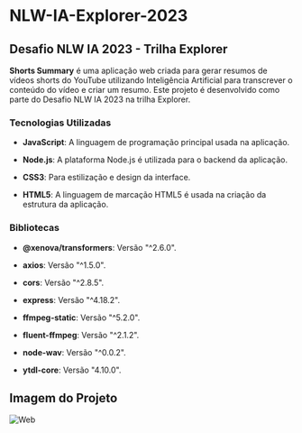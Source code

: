 # NLW-IA-Explorer-2023

## Desafio NLW IA 2023 - Trilha Explorer

**Shorts Summary** é uma aplicação web criada para gerar resumos de vídeos shorts do YouTube utilizando Inteligência Artificial para transcrever o conteúdo do vídeo e criar um resumo. Este projeto é desenvolvido como parte do Desafio NLW IA 2023 na trilha Explorer.

### Tecnologias Utilizadas

- **JavaScript**: A linguagem de programação principal usada na aplicação.

- **Node.js**: A plataforma Node.js é utilizada para o backend da aplicação.

- **CSS3**: Para estilização e design da interface.

- **HTML5**: A linguagem de marcação HTML5 é usada na criação da estrutura da aplicação.

### Bibliotecas

- **@xenova/transformers**: Versão "^2.6.0".

- **axios**: Versão "^1.5.0".

- **cors**: Versão "^2.8.5".

- **express**: Versão "^4.18.2".

- **ffmpeg-static**: Versão "^5.2.0".

- **fluent-ffmpeg**: Versão "^2.1.2".

- **node-wav**: Versão "^0.0.2".

- **ytdl-core**: Versão "4.10.0".

## Imagem do Projeto

![Web](https://github.com/LucasfNeves/NLW-IA-Explorer-2023/assets/136910031/9dd41ceb-ed53-4f55-b715-5d29a100e783)
